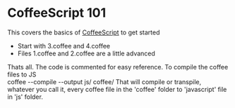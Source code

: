 # CoffeeScript 101

This covers the basics of [CoffeeScript][1] to get started

  - Start with 3.coffee and 4.coffee
  - Files 1.coffee and 2.coffee are a little advanced
  
Thats all. The code is commented for easy reference. To compile the coffee files to JS      
coffee --compile --output js/ coffee/
That will compile or transpile, whatever you call it, every coffee file in the 'coffee' folder to 'javascript' file in 'js' folder.



[1]: http://coffeescript.org/
